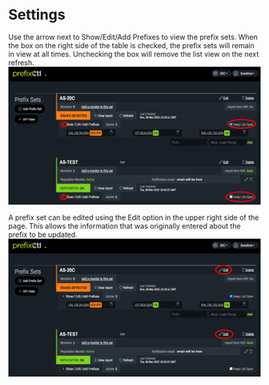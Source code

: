 # Settings

Use the arrow next to Show/Edit/Add Prefixes to view the prefix sets. When the  box on the right side of the table is checked, the prefix sets will remain in view at all times. Unchecking the box will remove the list view on the next refresh.
   ![](img/list.png)


A prefix set can be edited using the Edit option in the upper right side of the page. This allows the information that was originally entered about the prefix to be updated.
   ![](img/edit.png)

